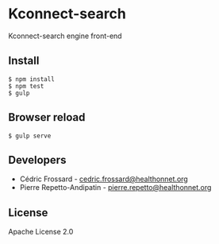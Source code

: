 Kconnect-search
===============

Kconnect-search engine front-end

## Install

```
$ npm install
$ npm test
$ gulp
```

## Browser reload

```
$ gulp serve
```

## Developers

* Cédric Frossard - <cedric.frossard@healthonnet.org>
* Pierre Repetto-Andipatin - <pierre.repetto@healthonnet.org>

## License

Apache License 2.0
